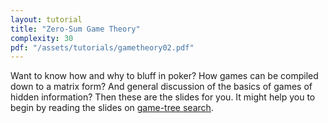 ```yaml
---
layout: tutorial
title: "Zero-Sum Game Theory"
complexity: 30
pdf: "/assets/tutorials/gametheory02.pdf"
---
```

Want to know how and why to bluff in poker? How games can be compiled down to a matrix form? And general discussion of the basics of games of hidden information? Then these are the slides for you. It might help you to begin by reading the slides on <a href="/resources/tutorials/game-tree-search">game-tree search</a>.